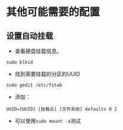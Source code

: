 # 其他可能需要的配置
## 设置自动挂载
+ 查看硬盘挂载信息。
```
sudo blkid
```
+ 找到需要挂载的分区的UUID
```
sudo gedit /etc/fstab
```
+ 添加：
```
UUID=[UUID] [挂载点] [文件系统] defaults 0 2
```
+ 可以使用`sudo mount -a`测试
